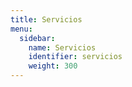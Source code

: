 ```yaml
---
title: Servicios
menu:
  sidebar:
    name: Servicios
    identifier: servicios
    weight: 300
---
```

